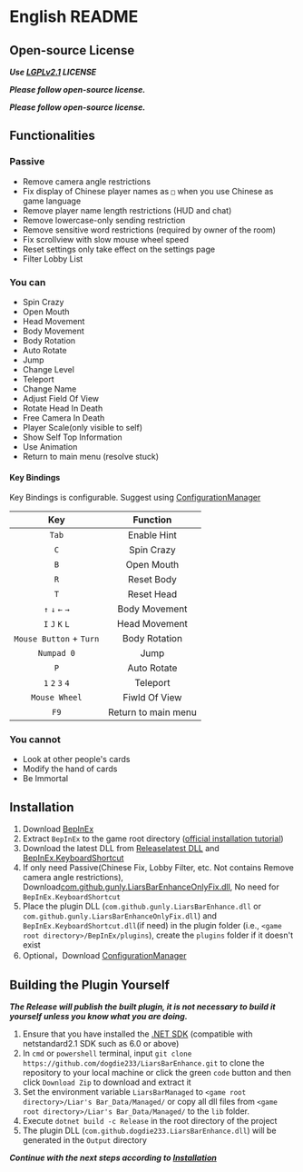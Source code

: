 ﻿# English README

## Open-source License

***Use [LGPLv2.1](LICENSE.txt) LICENSE***

***Please follow open-source license.***

***Please follow open-source license.***

## Functionalities

### Passive

- Remove camera angle restrictions  
- Fix display of Chinese player names as `□` when you use Chinese as game language  
- Remove player name length restrictions (HUD and chat)  
- Remove lowercase-only sending restriction  
- Remove sensitive word restrictions (required by owner of the room)  
- Fix scrollview with slow mouse wheel speed
- Reset settings only take effect on the settings page
- Filter Lobby List

### You can

- Spin Crazy  
- Open Mouth  
- Head Movement  
- Body Movement  
- Body Rotation  
- Auto Rotate
- Jump
- Change Level
- Teleport
- Change Name
- Adjust Field Of View
- Rotate Head In Death
- Free Camera In Death
- Player Scale(only visible to self)
- Show Self Top Information
- Use Animation
- Return to main menu (resolve stuck)

#### Key Bindings
Key Bindings is configurable. Suggest using [ConfigurationManager](https://github.com/Gunly/LiarsBarEnhance/releases/download/1.1.1/ConfigurationManager.dll)

| Key                     | Function            |
| :---------------------: | :-----------------: |
| `Tab`                   | Enable Hint         |
| `C`                     | Spin Crazy          |
| `B`                     | Open Mouth          |
| `R`                     | Reset Body          |
| `T`                     | Reset Head          |
| `↑` `↓` `←` `→`     | Body Movement       |
| `I` `J` `K` `L`         | Head Movement       |
| `Mouse Button` + `Turn` | Body Rotation       |
| `Numpad 0`              | Jump                |
| `P`                     | Auto Rotate         |
| `1` `2` `3` `4`         | Teleport            |
| `Mouse Wheel`           | Fiwld Of View       |
| `F9`                    | Return to main menu |

### You cannot

- Look at other people's cards  
- Modify the hand of cards  
- Be Immortal  

## Installation

1. Download [BepInEx](https://github.com/BepInEx/BepInEx/releases/download/v6.0.0-pre.2/BepInEx-Unity.IL2CPP-win-x64-6.0.0-pre.2.zip)  
2. Extract `BepInEx` to the game root directory ([official installation tutorial](https://docs.bepinex.dev/articles/user_guide/installation/index.html))  
3. Download the latest DLL from [Release](https://github.com/gunly/LiarsBarEnhance/releases)[latest DLL](https://github.com/gunly/LiarsBarEnhance/releases/download/1.1.1/com.github.gunly.LiarsBarEnhance.dll) and [BepInEx.KeyboardShortcut](https://github.com/gunly/LiarsBarEnhance/releases/download/1.1.1/BepInEx.KeyboardShortcut.dll)  
4. If only need Passive(Chinese Fix, Lobby Filter, etc. Not contains Remove camera angle restrictions), Download[com.github.gunly.LiarsBarEnhanceOnlyFix.dll](https://github.com/gunly/LiarsBarEnhance/releases/download/1.1.1/com.github.gunly.LiarsBarEnhanceOnlyFix.dll), No need for `BepInEx.KeyboardShortcut`
5. Place the plugin DLL (`com.github.gunly.LiarsBarEnhance.dll` or `com.github.gunly.LiarsBarEnhanceOnlyFix.dll`) and `BepInEx.KeyboardShortcut.dll`(if need) in the plugin folder (i.e., `<game root directory>/BepInEx/plugins`), create the `plugins` folder if it doesn't exist  
6. Optional，Download [ConfigurationManager](https://github.com/Gunly/LiarsBarEnhance/releases/download/1.1.1/ConfigurationManager.dll)

## Building the Plugin Yourself

***The Release will publish the built plugin, it is not necessary to build it yourself unless you know what you are doing.***

1. Ensure that you have installed the [.NET SDK](https://dotnet.microsoft.com/zh-cn/download) (compatible with netstandard2.1 SDK such as 6.0 or above)  
2. In `cmd` or `powershell` terminal, input `git clone https://github.com/dogdie233/LiarsBarEnhance.git` to clone the repository to your local machine or click the green `code` button and then click `Download Zip` to download and extract it  
3. Set the environment variable `LiarsBarManaged` to `<game root directory>/Liar's Bar_Data/Managed/` or copy all dll files from `<game root directory>/Liar's Bar_Data/Managed/` to the `lib` folder.  
4. Execute `dotnet build -c Release` in the root directory of the project  
5. The plugin DLL (`com.github.dogdie233.LiarsBarEnhance.dll`) will be generated in the `Output` directory  

***Continue with the next steps according to [Installation](#installation)***
